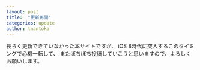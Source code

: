 ```yaml
---
layout: post
title:  "更新再開"
categories: update
author: tnantoka
---
```


長らく更新できていなかった本サイトですが、
iOS 8時代に突入するこのタイミングで心機一転して、
またぼちぼち投稿していこうと思いますので、よろしくお願いします。

